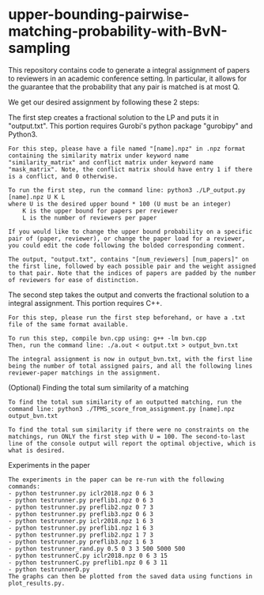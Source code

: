 # upper-bounding-pairwise-matching-probability-with-BvN-sampling
This repository contains code to generate a integral assignment of papers to reviewers in an academic conference setting. In particular, it allows for the guarantee that the probability that any pair is matched is at most Q. 

We get our desired assignment by following these 2 steps:

The first step creates a fractional solution to the LP and puts it in "output.txt". This portion requires 
	Gurobi's python package "gurobipy" and Python3.

	For this step, please have a file named "[name].npz" in .npz format containing the similarity matrix under keyword name "similarity_matrix" and conflict matrix under keyword name "mask_matrix". Note, the conflict matrix should have entry 1 if there is a conflict, and 0 otherwise.

	To run the first step, run the command line: python3 ./LP_output.py [name].npz U K L
	where U is the desired upper bound * 100 (U must be an integer)
    	K is the upper bound for papers per reviewer
    	L is the number of reviewers per paper

	If you would like to change the upper bound probability on a specific pair of (paper, reviewer), or change the paper load for a reviewer, you could edit the code following the bolded corresponding comment.

	The output, "output.txt", contains "[num_reviewers] [num_papers]" on the first line, followed by each possible pair and the weight assigned to that pair. Note that the indices of papers are padded by the number of reviewers for ease of distinction.

The second step takes the output and converts the fractional solution to a integral assignment. This 
	portion requires C++.

	For this step, please run the first step beforehand, or have a .txt file of the same format available.

	To run this step, compile bvn.cpp using: g++ -lm bvn.cpp
	Then, run the command line: ./a.out < output.txt > output_bvn.txt

	The integral assignment is now in output_bvn.txt, with the first line being the number of total assigned pairs, and all the following lines reviewer-paper matchings in the assignment.

(Optional) Finding the total sum similarity of a matching
	
	To find the total sum similarity of an outputted matching, run the command line: python3 ./TPMS_score_from_assignment.py [name].npz output_bvn.txt

	To find the total sum similarity if there were no constraints on the matchings, run ONLY the first step with U = 100. The second-to-last line of the console output will report the optimal objective, which is what is desired.

Experiments in the paper

	The experiments in the paper can be re-run with the following commands:
	- python testrunner.py iclr2018.npz 0 6 3
	- python testrunner.py preflib1.npz 0 6 3
	- python testrunner.py preflib2.npz 0 7 3
	- python testrunner.py preflib3.npz 0 6 3
	- python testrunner.py iclr2018.npz 1 6 3
	- python testrunner.py preflib1.npz 1 6 3
	- python testrunner.py preflib2.npz 1 7 3
	- python testrunner.py preflib3.npz 1 6 3
	- python testrunner_rand.py 0.5 0 3 3 500 5000 500
	- python testrunnerC.py iclr2018.npz 0 6 3 15
	- python testrunnerC.py preflib1.npz 0 6 3 11
	- python testrunnerD.py
	The graphs can then be plotted from the saved data using functions in plot_results.py.
